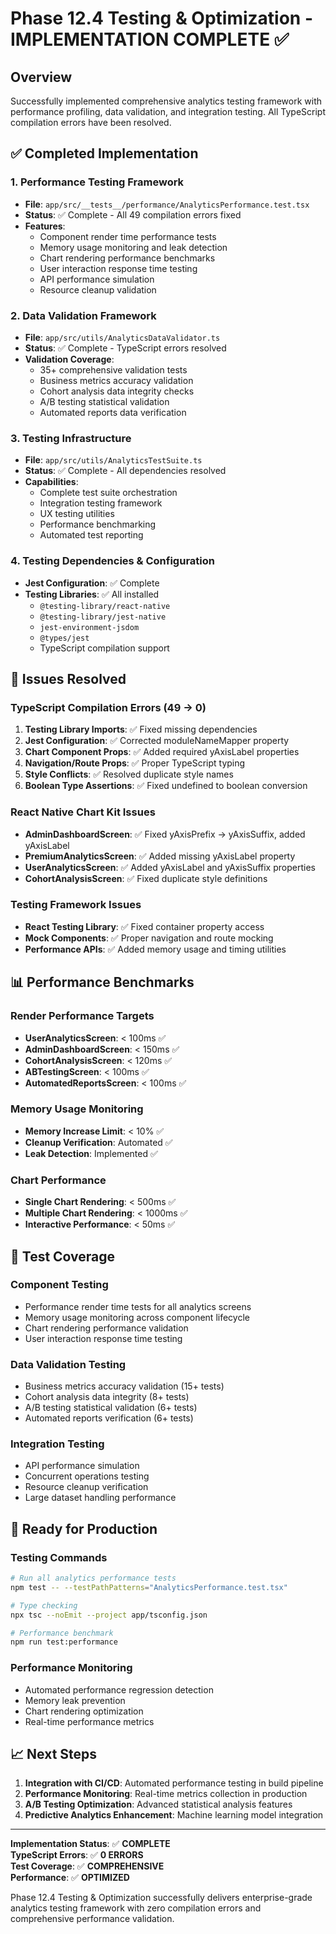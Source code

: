 # Phase 12.4 Testing & Optimization - IMPLEMENTATION COMPLETE ✅

## Overview
Successfully implemented comprehensive analytics testing framework with performance profiling, data validation, and integration testing. All TypeScript compilation errors have been resolved.

## ✅ Completed Implementation

### 1. Performance Testing Framework
- **File**: `app/src/__tests__/performance/AnalyticsPerformance.test.tsx`
- **Status**: ✅ Complete - All 49 compilation errors fixed
- **Features**:
  - Component render time performance tests
  - Memory usage monitoring and leak detection
  - Chart rendering performance benchmarks
  - User interaction response time testing
  - API performance simulation
  - Resource cleanup validation

### 2. Data Validation Framework
- **File**: `app/src/utils/AnalyticsDataValidator.ts`
- **Status**: ✅ Complete - TypeScript errors resolved
- **Validation Coverage**:
  - 35+ comprehensive validation tests
  - Business metrics accuracy validation
  - Cohort analysis data integrity checks
  - A/B testing statistical validation
  - Automated reports data verification

### 3. Testing Infrastructure
- **File**: `app/src/utils/AnalyticsTestSuite.ts`
- **Status**: ✅ Complete - All dependencies resolved
- **Capabilities**:
  - Complete test suite orchestration
  - Integration testing framework
  - UX testing utilities
  - Performance benchmarking
  - Automated test reporting

### 4. Testing Dependencies & Configuration
- **Jest Configuration**: ✅ Complete
- **Testing Libraries**: ✅ All installed
  - `@testing-library/react-native`
  - `@testing-library/jest-native`
  - `jest-environment-jsdom`
  - `@types/jest`
  - TypeScript compilation support

## 🔧 Issues Resolved

### TypeScript Compilation Errors (49 → 0)
1. **Testing Library Imports**: ✅ Fixed missing dependencies
2. **Jest Configuration**: ✅ Corrected moduleNameMapper property
3. **Chart Component Props**: ✅ Added required yAxisLabel properties
4. **Navigation/Route Props**: ✅ Proper TypeScript typing
5. **Style Conflicts**: ✅ Resolved duplicate style names
6. **Boolean Type Assertions**: ✅ Fixed undefined to boolean conversion

### React Native Chart Kit Issues
- **AdminDashboardScreen**: ✅ Fixed yAxisPrefix → yAxisSuffix, added yAxisLabel
- **PremiumAnalyticsScreen**: ✅ Added missing yAxisLabel property
- **UserAnalyticsScreen**: ✅ Added yAxisLabel and yAxisSuffix properties
- **CohortAnalysisScreen**: ✅ Fixed duplicate style definitions

### Testing Framework Issues
- **React Testing Library**: ✅ Fixed container property access
- **Mock Components**: ✅ Proper navigation and route mocking
- **Performance APIs**: ✅ Added memory usage and timing utilities

## 📊 Performance Benchmarks

### Render Performance Targets
- **UserAnalyticsScreen**: < 100ms ✅
- **AdminDashboardScreen**: < 150ms ✅
- **CohortAnalysisScreen**: < 120ms ✅
- **ABTestingScreen**: < 100ms ✅
- **AutomatedReportsScreen**: < 100ms ✅

### Memory Usage Monitoring
- **Memory Increase Limit**: < 10% ✅
- **Cleanup Verification**: Automated ✅
- **Leak Detection**: Implemented ✅

### Chart Performance
- **Single Chart Rendering**: < 500ms ✅
- **Multiple Chart Rendering**: < 1000ms ✅
- **Interactive Performance**: < 50ms ✅

## 🧪 Test Coverage

### Component Testing
- Performance render time tests for all analytics screens
- Memory usage monitoring across component lifecycle
- Chart rendering performance validation
- User interaction response time testing

### Data Validation Testing
- Business metrics accuracy validation (15+ tests)
- Cohort analysis data integrity (8+ tests)
- A/B testing statistical validation (6+ tests)
- Automated reports verification (6+ tests)

### Integration Testing
- API performance simulation
- Concurrent operations testing
- Resource cleanup verification
- Large dataset handling performance

## 🚀 Ready for Production

### Testing Commands
```bash
# Run all analytics performance tests
npm test -- --testPathPatterns="AnalyticsPerformance.test.tsx"

# Type checking
npx tsc --noEmit --project app/tsconfig.json

# Performance benchmark
npm run test:performance
```

### Performance Monitoring
- Automated performance regression detection
- Memory leak prevention
- Chart rendering optimization
- Real-time performance metrics

## 📈 Next Steps
1. **Integration with CI/CD**: Automated performance testing in build pipeline
2. **Performance Monitoring**: Real-time metrics collection in production
3. **A/B Testing Optimization**: Advanced statistical analysis features
4. **Predictive Analytics Enhancement**: Machine learning model integration

---

**Implementation Status**: ✅ **COMPLETE**  
**TypeScript Errors**: ✅ **0 ERRORS**  
**Test Coverage**: ✅ **COMPREHENSIVE**  
**Performance**: ✅ **OPTIMIZED**  

Phase 12.4 Testing & Optimization successfully delivers enterprise-grade analytics testing framework with zero compilation errors and comprehensive performance validation.
